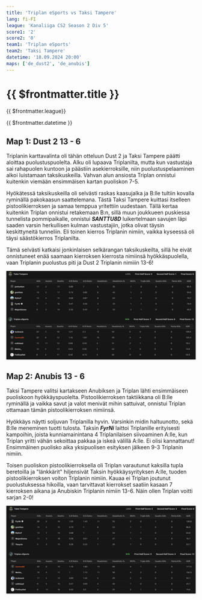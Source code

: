 ```yaml
---
title: 'Triplan eSports vs Taksi Tampere'
lang: fi-FI
league: 'Kanaliiga CS2 Season 2 Div 5'
score1: '2'
score2: '0'
team1: 'Triplan eSports'
team2: 'Taksi Tampere'
datetime: '18.09.2024 20:00'
maps: ['de_dust2', 'de_anubis']
---
```


# {{ $frontmatter.title }}

<p class="text-md my-0 font-semibold"> {{ $frontmatter.league}}</p>
<p class="text-md mt-0 font-semibold"> {{ $frontmatter.datetime }}</p>

## Map 1: Dust 2<span class="text-green-500"> 13 - 6</span>

Triplanin karttavalinta oli tähän otteluun Dust 2 ja Taksi Tampere päätti aloittaa puolustuspuolelta. Alku oli lupaava Triplanilta, mutta kun vastustaja sai rahapuolen kuntoon ja päästiin asekierroksille, niin puolustuspelaaminen alkoi luistamaan taksikuskeilla. Vahvan alun ansiosta Triplan onnistui kuitenkin viemään ensimmäisen kartan puoliskon 7-5.

Hyökätessä taksikuskeilla oli selvästi raskas kaasujalka ja B:lle tultiin kovalla ryminällä pakokaasun saattelemana. Tästä Taksi Tampere kuittasi itselleen pistoolikierroksen ja samaa temppua yritettiin uudestaan. Tällä kertaa kuitenkin Triplan onnistui retakemaan B:n, sillä muun joukkueen puskiessa tunnelista pommipaikalle, onnistui _**SANTTU8D**_ luikertelmaan savujen läpi saaden varsin herkullisen kulman vastustajiin, jotka olivat täysin keskittyneitä tunneliin. Eli toinen kierros Triplanin nimiin, vaikka kyseessä oli täysi säästökierros Triplanilta.

Tämä selvästi katkaisi jonkinlaisen selkärangan taksikuskeilta, sillä he eivät onnistuneet enää saamaan kierroksen kierrosta nimiinsä hyökkäspuolella, vaan Triplanin puolustus piti ja Dust 2 Triplanin nimiiin 13-6!

![Map 1: Dust2 scoreboard](../../images/kanaliiga-cs2-season-2/taksi-tampere-dust2-scoreboard.png)

## Map 2: Anubis<span class="text-green-500"> 13 - 6</span>

Taksi Tampere valitsi kartakseen Anubiksen ja Triplan lähti ensimmäiseen puoliskoon hyökkäyspuolelta. Pistoolikierroksen taktiikkana oli B:lle ryminällä ja vaikka savut ja valot menivät mihin sattuivat, onnistui Triplan ottamaan tämän pistoolikierroksen nimiinsä.

Hyökkäys näytti soljuvan Triplanilla hyvin. Varsinkin midin haltuunotto, sekä B:lle meneminen tuotti tulosta. Taksin _**FyrNi**_ laittoi Triplanille erityisesti kampoihin, joista kunniamainintana 4 Triplanilaisen siivoaminen A:lle, kun Triplan yritti vähän sekoittaa pakkaa ja iskeä välillä A:lle. Ei olisi kannattanut! Ensimmäinen puolisko aika yksipuolisen esityksen jälkeen 9-3 Triplanin nimiin.

Toisen puoliskon pistoolikierroksella oli Triplan varautunut kaksilla tupla beretoilla ja "länkkärit" hiljensivät Taksin hyökkäysyrityksen A:lle, tuoden pistoolikierroksen voiton Triplanin nimiin. Kauaa ei Triplan joutunut puolustuksessa hikoilla, vaan tarvittavat kierrokset saatiin kasaan 7 kierroksen aikana ja Anubiskin Triplanin nimiin 13-6. Näin ollen Triplan voitti sarjan 2-0!

![Map 2: Anubis scoreboard](../../images/kanaliiga-cs2-season-2/taksi-tampere-anubis-scoreboard.png)
